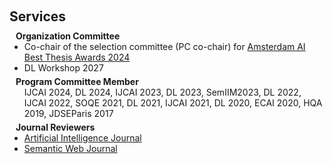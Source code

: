 <h1 id="services"></h1>

<h2 style="margin: 60px 0px 10px;">Services</h2>

<h4 style="margin:0 10px 0;">Organization Committee</h4>

<ul style="margin:0 0 5px;">
  <li>Co-chair of the selection committee (PC co-chair) for <a href="https://amsterdamdatascience.nl/news/call-for-nominations-is-open-amsterdam-ai-thesis-awards/">Amsterdam AI Best Thesis Awards 2024</a></li>
  <li> DL Workshop 2027</li>
</ul>

<h4 style="margin:0 10px 0;">Program Committee Member</h4>

<ul style="margin:0 0 5px;">
  IJCAI 2024, DL 2024, IJCAI 2023, DL 2023, SemIIM2023, DL 2022, IJCAI 2022, SOQE 2021, DL 2021, IJCAI 2021, DL 2020, ECAI 2020, HQA 2019, JDSEParis 2017
  
</ul>


<h4 style="margin:0 10px 0;">Journal Reviewers</h4>

<ul style="margin:0 0 20px;">
  <li><a href="https://aij.ijcai.org/"><autocolor>Artificial Intelligence Journal</autocolor></a></li>
  <li><a href="https://www.semantic-web-journal.net/"><autocolor>Semantic Web Journal</autocolor></a></li>
  
</ul>
